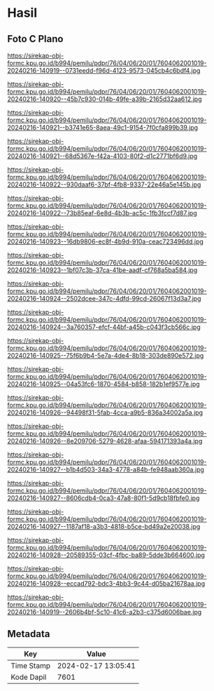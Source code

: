 # Hasil

## Foto C Plano

https://sirekap-obj-formc.kpu.go.id/b994/pemilu/pdpr/76/04/06/20/01/7604062001019-20240216-140919--0731eedd-f96d-4123-9573-045cb4c6bdf4.jpg

https://sirekap-obj-formc.kpu.go.id/b994/pemilu/pdpr/76/04/06/20/01/7604062001019-20240216-140920--45b7c930-014b-49fe-a39b-2165d32aa612.jpg

https://sirekap-obj-formc.kpu.go.id/b994/pemilu/pdpr/76/04/06/20/01/7604062001019-20240216-140921--b3741e65-8aea-49c1-9154-7f0cfa899b39.jpg

https://sirekap-obj-formc.kpu.go.id/b994/pemilu/pdpr/76/04/06/20/01/7604062001019-20240216-140921--68d5367e-f42a-4103-80f2-d1c2771bf6d9.jpg

https://sirekap-obj-formc.kpu.go.id/b994/pemilu/pdpr/76/04/06/20/01/7604062001019-20240216-140922--930daaf6-37bf-4fb8-9337-22e46a5e145b.jpg

https://sirekap-obj-formc.kpu.go.id/b994/pemilu/pdpr/76/04/06/20/01/7604062001019-20240216-140922--73b85eaf-6e8d-4b3b-ac5c-1fb3fccf7d87.jpg

https://sirekap-obj-formc.kpu.go.id/b994/pemilu/pdpr/76/04/06/20/01/7604062001019-20240216-140923--16db9806-ec8f-4b9d-910a-ceac723496dd.jpg

https://sirekap-obj-formc.kpu.go.id/b994/pemilu/pdpr/76/04/06/20/01/7604062001019-20240216-140923--1bf07c3b-37ca-41be-aadf-cf768a5ba584.jpg

https://sirekap-obj-formc.kpu.go.id/b994/pemilu/pdpr/76/04/06/20/01/7604062001019-20240216-140924--2502dcee-347c-4dfd-99cd-26067f13d3a7.jpg

https://sirekap-obj-formc.kpu.go.id/b994/pemilu/pdpr/76/04/06/20/01/7604062001019-20240216-140924--3a760357-efcf-44bf-a45b-c043f3cb566c.jpg

https://sirekap-obj-formc.kpu.go.id/b994/pemilu/pdpr/76/04/06/20/01/7604062001019-20240216-140925--75f6b9b4-5e7a-4de4-8b18-303de890e572.jpg

https://sirekap-obj-formc.kpu.go.id/b994/pemilu/pdpr/76/04/06/20/01/7604062001019-20240216-140925--04a53fc6-1870-4584-b858-182b1ef9577e.jpg

https://sirekap-obj-formc.kpu.go.id/b994/pemilu/pdpr/76/04/06/20/01/7604062001019-20240216-140926--94498f31-5fab-4cca-a9b5-836a34002a5a.jpg

https://sirekap-obj-formc.kpu.go.id/b994/pemilu/pdpr/76/04/06/20/01/7604062001019-20240216-140926--8e209706-5279-4628-afaa-594171393a4a.jpg

https://sirekap-obj-formc.kpu.go.id/b994/pemilu/pdpr/76/04/06/20/01/7604062001019-20240216-140927--b1b4d503-34a3-4778-a84b-fe948aab360a.jpg

https://sirekap-obj-formc.kpu.go.id/b994/pemilu/pdpr/76/04/06/20/01/7604062001019-20240216-140927--8606cdb4-0ca3-47a8-80f1-5d9cb18fbfe0.jpg

https://sirekap-obj-formc.kpu.go.id/b994/pemilu/pdpr/76/04/06/20/01/7604062001019-20240216-140927--1187af18-a3b3-4818-b5ce-bd49a2e20038.jpg

https://sirekap-obj-formc.kpu.go.id/b994/pemilu/pdpr/76/04/06/20/01/7604062001019-20240216-140928--20589355-03cf-4fbc-ba89-5dde3b664600.jpg

https://sirekap-obj-formc.kpu.go.id/b994/pemilu/pdpr/76/04/06/20/01/7604062001019-20240216-140928--eccad792-bdc3-4bb3-9c44-d05ba21678aa.jpg

https://sirekap-obj-formc.kpu.go.id/b994/pemilu/pdpr/76/04/06/20/01/7604062001019-20240216-140919--2606b4bf-5c10-41c6-a2b3-c375d6006bae.jpg


## Metadata

| Key        | Value               |
| ---------- | ------------------- |
| Time Stamp | 2024-02-17 13:05:41 |
| Kode Dapil | 7601                |



